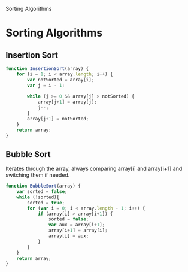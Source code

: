 Sorting Algorithms

# Sorting Algorithms


## Insertion Sort
```js
function InsertionSort(array) {
    for (i = 1; i < array.length; i++) {
        var notSorted = array[i];
        var j = i - 1;
        
        while (j >= 0 && array[j] > notSorted) {
            array[j+1] = array[j];
            j--;
        }
        array[j+1] = notSorted;
    }
    return array;
}
```

## Bubble Sort
Iterates through the array, always comparing array[i] and array[i+1] and switching them if needed.
```js
function BubbleSort(array) {
    var sorted = false;
    while (!sorted){
        sorted = true;
        for (var i = 0; i < array.length - 1; i++) {
            if (array[i] > array[i+1]) {
                sorted = false;
                var aux = array[i+1];
                array[i+1] = array[i];
                array[i] = aux;
            }
        }
    }
    return array;
}
```